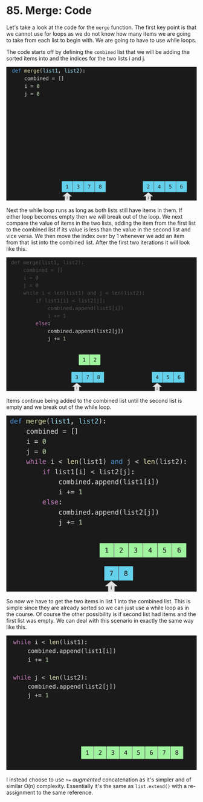 # 85. Merge: Code

Let's take a look at the code for the `merge` function. The first key point is that we cannot use for loops as we do not know how many items we are going to take from each list to begin with. We are going to have to use while loops.

The code starts off by defining the `combined` list that we will be adding the sorted items into and the indices for the two lists i and j.

![Merge Code Indices](./images/merge-code-indices.jpg?raw=true "Merge Code Indices")

Next the while loop runs as long as both lists still have items in them. If either loop becomes empty then we will break out of the loop. We next compare the value of items in the two lists, adding the item from the first list to the combined list if its value is less than the value in the second list and vice versa. We then move the index over by 1 whenever we add an item from that list into the combined list. After the first two iterations it will look like this.

![Merge Code Append](./images/merge-code-append.jpg?raw=true "Merge Code Append")

Items continue being added to the combined list until the second list is empty and we break out of the while loop.

![Merge Code Empty](./images/merge-code-empty.jpg?raw=true "Merge Code Empty")

So now we have to get the two items in list 1 into the combined list. This is simple since they are already sorted so we can just use a while loop as in the course. Of course the other possibility is if second list had items and the first list was empty. We can deal with this scenario in exactly the same way like this.

![Merge Code Append Rest](./images/merge-code-append-rest.jpg?raw=true "Merge Code Append Rest")

I instead choose to use `+=` *augmented* concatenation as it's simpler and of similar O(n) complexity. Essentially it's the same as `list.extend()` with a re-assignment to the same reference. 
